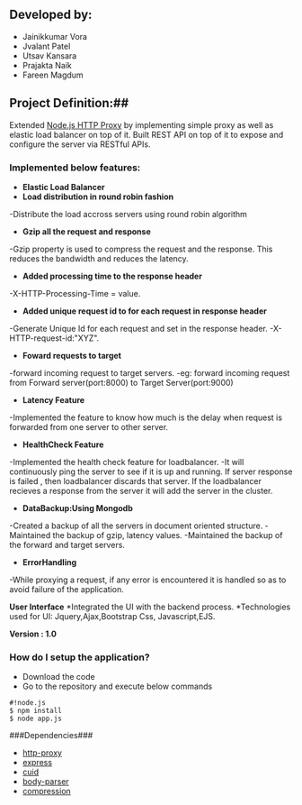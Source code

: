 
## Developed by: ##
* Jainikkumar Vora
* Jvalant Patel
* Utsav Kansara
* Prajakta Naik
* Fareen Magdum

## Project Definition:##
Extended [Node.js HTTP Proxy](https://github.com/nodejitsu/node-http-proxy) by implementing simple proxy as well as elastic load balancer on top of it. Built REST API on top of it to expose and configure the server via RESTful APIs.

### Implemented below features: ###

* **Elastic Load Balancer**
* **Load distribution in round robin fashion**

 -Distribute the load accross servers using round robin algorithm

* **Gzip all the request and response**

 -Gzip property is used to compress the request and the response. This reduces the bandwidth and reduces the latency.

* **Added processing time to the response header**

 -X-HTTP-Processing-Time = value.

* **Added unique request id to for each request in response header**

 -Generate Unique Id for each request and set in the response header.
 -X-HTTP-request-id:"XYZ".

* **Foward requests to target**

 -forward incoming request to target servers.
 -eg: forward incoming request from Forward  server(port:8000) to Target Server(port:9000)

* **Latency Feature**

 -Implemented the feature to know how much is the delay when request is forwarded from one server to other server.

* **HealthCheck Feature**

 -Implemented the health check feature for loadbalancer.
 -It will continuously ping the server to see if it is up and running. If server response is failed , then loadbalancer   discards that server. If the loadbalancer recieves a response from the server it will add the server in the cluster.

* **DataBackup:Using Mongodb**

 -Created a backup of all the servers in document oriented structure.
 -Maintained the backup of gzip, latency values.
 -Maintained the backup of the forward and target servers.

* **ErrorHandling**

 -While proxying a request, if any error is encountered it is handled so as to avoid failure of the application.

**User Interface**
*Integrated the UI with the backend process.
*Technologies used for UI: Jquery,Ajax,Bootstrap Css, Javascript,EJS.

**Version : 1.0**

### How do I setup the application? ###

* Download the code
* Go to the repository and execute below commands
```
#!node.js
$ npm install
$ node app.js
```
###Dependencies###
* [http-proxy](https://github.com/nodejitsu/node-http-proxy)
* [express](http://expressjs.com/)
* [cuid](https://github.com/ericelliott/cuid)
* [body-parser](https://github.com/expressjs/body-parser)
* [compression](https://github.com/expressjs/compression)
